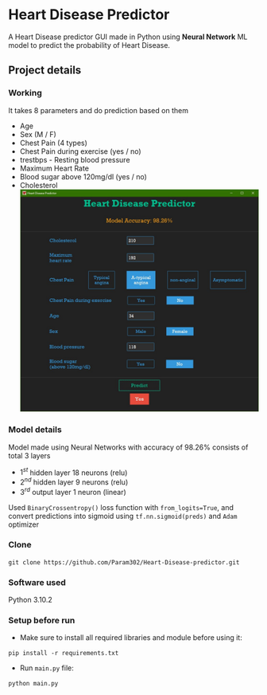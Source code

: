 # Heart Disease Predictor
A Heart Disease predictor GUI made in Python using **Neural Network** ML model to predict the probability of Heart Disease.

## Project details

### Working
It takes $8$ parameters and do prediction based on them
- Age
- Sex (M / F)
- Chest Pain (4 types)
- Chest Pain during exercise (yes / no)
- trestbps - Resting blood pressure
- Maximum Heart Rate
- Blood sugar above 120mg/dl (yes / no)
- Cholesterol
![preview](./preview_2.0.jpg)

### Model details
Model made using Neural Networks with accuracy of $98.26\%$ consists of total 3 layers
- $1^{st}$ hidden layer $18$ neurons (relu)
- $2^{nd}$ hidden layer $9$ neurons (relu)
- $3^{rd}$ output layer $1$ neuron (linear)

Used `BinaryCrossentropy()` loss function with `from_logits=True`, and convert predictions into sigmoid using `tf.nn.sigmoid(preds)` and `Adam` optimizer


### Clone
```
git clone https://github.com/Param302/Heart-Disease-predictor.git
```

### Software used
Python 3.10.2



### Setup before run
- Make sure to install all required libraries and module before using it:

```
pip install -r requirements.txt
```
- Run `main.py` file:

```
python main.py
```
